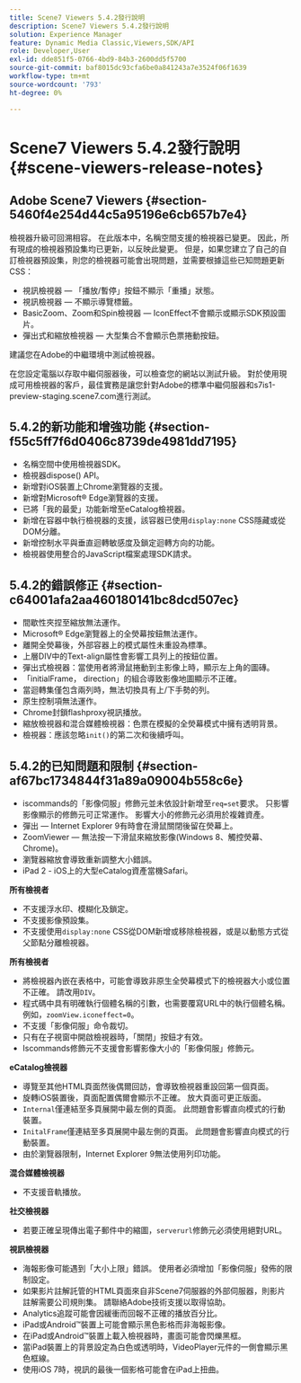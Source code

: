 ```yaml
---
title: Scene7 Viewers 5.4.2發行說明
description: Scene7 Viewers 5.4.2發行說明
solution: Experience Manager
feature: Dynamic Media Classic,Viewers,SDK/API
role: Developer,User
exl-id: dde851f5-0766-4bd9-84b3-2600dd5f5700
source-git-commit: baf8015dc93cfa6be0a841243a7e3524f06f1639
workflow-type: tm+mt
source-wordcount: '793'
ht-degree: 0%

---
```


# Scene7 Viewers 5.4.2發行說明{#scene-viewers-release-notes}

## Adobe Scene7 Viewers {#section-5460f4e254d44c5a95196e6cb657b7e4}

檢視器升級可回溯相容。 在此版本中，名稱空間支援的檢視器已變更。 因此，所有現成的檢視器預設集均已更新，以反映此變更。 但是，如果您建立了自己的自訂檢視器預設集，則您的檢視器可能會出現問題，並需要根據這些已知問題更新CSS：

* 視訊檢視器 — 「播放/暫停」按鈕不顯示「重播」狀態。
* 視訊檢視器 — 不顯示導覽標籤。
* BasicZoom、Zoom和Spin檢視器 — IconEffect不會顯示或顯示SDK預設圖片。
* 彈出式和縮放檢視器 — 大型集合不會顯示色票捲動按鈕。

建議您在Adobe的中繼環境中測試檢視器。

在您設定電腦以存取中繼伺服器後，可以檢查您的網站以測試升級。 對於使用現成可用檢視器的客戶，最佳實務是讓您針對Adobe的標準中繼伺服器和s7is1-preview-staging.scene7.com進行測試。

## 5.4.2的新功能和增強功能 {#section-f55c5ff7f6d0406c8739de4981dd7195}

* 名稱空間中使用檢視器SDK。
* 檢視器dispose() API。
* 新增對iOS裝置上Chrome瀏覽器的支援。
* 新增對Microsoft® Edge瀏覽器的支援。
* 已將「我的最愛」功能新增至eCatalog檢視器。
* 新增在容器中執行檢視器的支援，該容器已使用`display:none` CSS隱藏或從DOM分離。
* 新增控制水平與垂直迴轉敏感度及鎖定迴轉方向的功能。
* 檢視器使用整合的JavaScript檔案處理SDK請求。

## 5.4.2的錯誤修正 {#section-c64001afa2aa460180141bc8dcd507ec}

* 間歇性夾捏至縮放無法運作。
* Microsoft® Edge瀏覽器上的全熒幕按鈕無法運作。
* 離開全熒幕後，外部容器上的模式屬性未重設為標準。
* 上層DIV中的Text-align屬性會影響工具列上的按鈕位置。
* 彈出式檢視器：當使用者將滑鼠捲動到主影像上時，顯示左上角的圖磚。
* 「initialFrame， direction」的組合導致影像地圖顯示不正確。
* 當迴轉集僅包含兩列時，無法切換具有上/下手勢的列。
* 原生控制項無法運作。
* Chrome封鎖flashproxy視訊播放。
* 縮放檢視器和混合媒體檢視器：色票在模擬的全熒幕模式中擁有透明背景。
* 檢視器：應該忽略`init()`的第二次和後續呼叫。

## 5.4.2的已知問題和限制 {#section-af67bc1734844f31a89a09004b558c6e}

* iscommands的「影像伺服」修飾元並未依設計新增至`req=set`要求。 只影響影像顯示的修飾元可正常運作。 影響大小的修飾元必須用於複雜資產。
* 彈出 — Internet Explorer 9有時會在滑鼠關閉後留在熒幕上。
* ZoomViewer — 無法按一下滑鼠來縮放影像(Windows 8、觸控熒幕、Chrome)。
* 瀏覽器縮放會導致重新調整大小錯誤。
* iPad 2 - iOS上的大型eCatalog資產當機Safari。

**所有檢視者**

* 不支援浮水印、模糊化及鎖定。
* 不支援影像預設集。
* 不支援使用`display:none` CSS從DOM新增或移除檢視器，或是以動態方式從父節點分離檢視器。

**所有檢視者**

* 將檢視器內嵌在表格中，可能會導致非原生全熒幕模式下的檢視器大小或位置不正確。 請改用`DIV`。
* 程式碼中具有明確執行個體名稱的引數，也需要覆寫URL中的執行個體名稱。 例如，`zoomView.iconeffect=0`。
* 不支援「影像伺服」命令裁切。
* 只有在子視窗中開啟檢視器時，「關閉」按鈕才有效。
* Iscommands修飾元不支援會影響影像大小的「影像伺服」修飾元。

**eCatalog檢視器**

* 導覽至其他HTML頁面然後偶爾回訪，會導致檢視器重設回第一個頁面。
* 旋轉iOS裝置後，頁面配置偶爾會顯示不正確。 放大頁面可更正版面。
* `Internal`僅連結至多頁展開中最左側的頁面。 此問題會影響直向模式的行動裝置。
* `InitalFrame`僅連結至多頁展開中最左側的頁面。 此問題會影響直向模式的行動裝置。
* 由於瀏覽器限制，Internet Explorer 9無法使用列印功能。

**混合媒體檢視器**

* 不支援音軌播放。

**社交檢視器**

* 若要正確呈現傳出電子郵件中的縮圖，`serverurl`修飾元必須使用絕對URL。

**視訊檢視器**

* 海報影像可能遇到「大小上限」錯誤。 使用者必須增加「影像伺服」發佈的限制設定。
* 如果影片註解託管的HTML頁面來自非Scene7伺服器的外部伺服器，則影片註解需要公司規則集。 請聯絡Adobe技術支援以取得協助。
* Analytics追蹤可能會因緩衝而回報不正確的播放百分比。
* iPad或Android™裝置上可能會顯示黑色影格而非海報影像。
* 在iPad或Android™裝置上載入檢視器時，畫面可能會閃爍黑框。
* 當iPad裝置上的背景設定為白色或透明時，VideoPlayer元件的一側會顯示黑色框線。
* 使用iOS 7時，視訊的最後一個影格可能會在iPad上扭曲。
